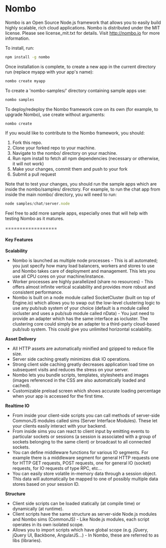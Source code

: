 Nombo
======

Nombo is an Open Source Node.js framework that allows you to easily build highly scalable, rich cloud applications.
Nombo is distributed under the MIT license. Please see license_mit.txt for details. Visit http://nombo.io for more information.

To install, run:

```bash
npm install -g nombo
```

Once installation is complete, to create a new app in the current directory run (replace myapp with your app's name):

```bash
nombo create myapp
```

To create a 'nombo-samples/' directory containing sample apps use:

```bash
nombo samples
```

To deploy/redeploy the Nombo framework core on its own (for example, to upgrade Nombo), use create without arguments:

```bash
nombo create
```

If you would like to contribute to the Nombo framework, you should:

1. Fork this repo.
2. Clone your forked repo to your machine.
3. Navigate to the nombo/ directory on your machine.
4. Run npm install to fetch all npm dependencies (necessary or otherwise, it will not work)
5. Make your changes, commit them and push to your fork
6. Submit a pull request

Note that to test your changes, you should run the sample apps which are inside the nombo/samples/ directory.
For example, to run the chat app from inside the main nombo/ directory, you will need to run:

```js
node samples/chat/server.node
```

Feel free to add more sample apps, especially ones that will help with testing Nombo as it matures.

==================

#### Key Features

**Scalability**
* Nombo is launched as multiple node processes - This is all automated; you just specify how many load balancers, workers and stores to use and Nombo takes care of deployment and management. This lets you use all CPU cores on your machine/instance.
* Worker processes are highly parallelized (share no resources) - This offers almost infinite vertical scalability and provides more robust and consistent performance.
* Nombo is built on a node module called SocketCluster (built on top of Engine.io) which allows you to swap out the low-level clustering logic to use any pub/sub system of your choice (default is a module called iocluster and uses a pub/sub module called nData) - You just need to provide an adapter which has the same interface as iocluster. The clustering core could simply be an adapter to a third-party cloud-based pub/sub system. This could give you unlimited horizontal scalability.

**Asset Delivery**
* All HTTP assets are automatically minified and gzipped to reduce file size.
* Server side caching greatly minimizes disk IO operations.
* Strong client side caching greatly decreases application load time on subsequent visits and reduces the stress on your server.
* Nombo lets you bundle scripts, templates, stylesheets and images (images referenced in the CSS are also automatically loaded and cached).
* Customizable preload screen which shows accurate loading percentage when your app is accessed for the first time.

**Realtime IO**
* From inside your client-side scripts you can call methods of server-side CommonJS modules called sims (Server Interface Modules). These let your clients easily interact with your backend.
* From inside sims you can react to client input by emitting events to particular sockets or sessions (a session is associated with a group of sockets belonging to the same client) or broadcast to all connected sockets.
* You can define middleware functions for various IO segments. For example there is a middleware segment for general HTTP requests one for HTTP GET requests, POST requests, one for general IO (socket) requests, for IO requests of type RPC, etc...
* You can easily store volatile in-memory data through a session object. This data will automatically be mapped to one of possibly multiple data stores based on your session ID.

**Structure**
* Client side scripts can be loaded statically (at compile time) or dynamically (at runtime).
* Client scripts have the same structure as server-side Node.js modules and Nombo sims (CommonJS) - Like Node.js modules, each script operates in its own isolated scope.
* Allows you to import scripts which have global scope (e.g. jQuery, jQuery UI, Backbone, AngularJS...) - In Nombo, these are referred to as libs (libraries).